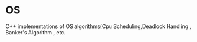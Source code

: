 # OS
C++ implementations of OS algorithms(Cpu Scheduling,Deadlock Handling , Banker's Algorithm , etc.
